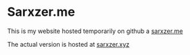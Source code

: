 # Sarxzer.me

This is my website hosted temporarily on github a [sarxzer.me](https://sarxzer.me)

The actual version is hosted at [sarxzer.xyz](https://sarxzer.xyz)